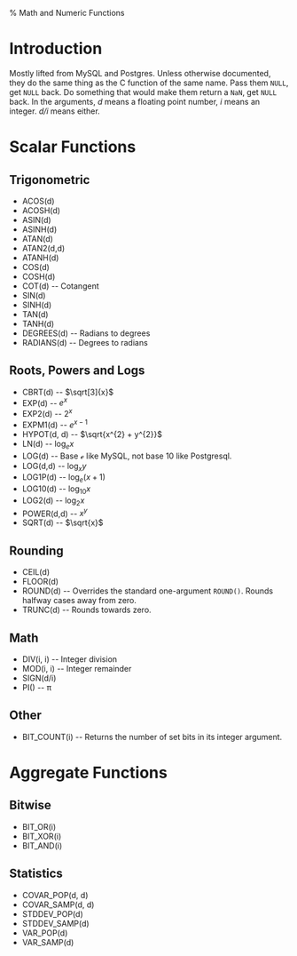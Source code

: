 % Math and Numeric Functions

Introduction
============

Mostly lifted from MySQL and Postgres. Unless otherwise documented,
they do the same thing as the C function of the same name. Pass them
`NULL`, get `NULL` back. Do something that would make them return a
`NaN`, get `NULL` back. In the arguments, *d* means a floating point
number, *i* means an integer. *d/i* means either.

Scalar Functions
================

Trigonometric
-------------

* ACOS(d)
* ACOSH(d)
* ASIN(d)
* ASINH(d)
* ATAN(d)
* ATAN2(d,d)
* ATANH(d)
* COS(d)
* COSH(d)
* COT(d) -- Cotangent
* SIN(d)
* SINH(d)
* TAN(d)
* TANH(d)
* DEGREES(d) -- Radians to degrees 
* RADIANS(d) -- Degrees to radians

Roots, Powers and Logs
----------------------

* CBRT(d) -- $\sqrt[3]{x}$
* EXP(d) -- $e^{x}$
* EXP2(d) -- $2^{x}$
* EXPM1(d) -- $e^{x-1}$
* HYPOT(d, d) -- $\sqrt{x^{2} + y^{2}}$
* LN(d) -- $\log_{e} x$
* LOG(d) -- Base ℯ like MySQL, not base 10 like Postgresql.
* LOG(d,d) -- $\log_{x} y$
* LOG1P(d) -- $\log_{e} (x+1)$
* LOG10(d) -- $\log_{10} x$
* LOG2(d) -- $\log_{2} x$
* POWER(d,d) -- $x^{y}$
* SQRT(d) -- $\sqrt{x}$

Rounding
--------

* CEIL(d)
* FLOOR(d)
* ROUND(d) -- Overrides the standard one-argument `ROUND()`. Rounds
  halfway cases away from zero.
* TRUNC(d) -- Rounds towards zero.

Math
----

* DIV(i, i) -- Integer division
* MOD(i, i) -- Integer remainder
* SIGN(d/i)
* PI() -- π

Other
-----

* BIT_COUNT(i) -- Returns the number of set bits in its integer argument.

Aggregate Functions
===================

Bitwise
-------

* BIT_OR(i)
* BIT_XOR(i)
* BIT_AND(i)

Statistics
----------

* COVAR_POP(d, d)
* COVAR_SAMP(d, d)
* STDDEV_POP(d)
* STDDEV_SAMP(d)
* VAR_POP(d)
* VAR_SAMP(d)
